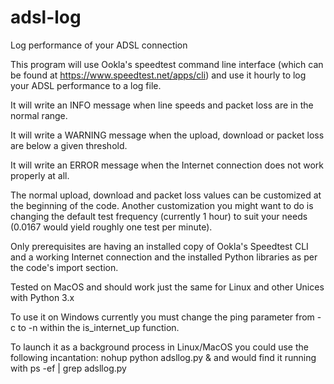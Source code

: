 # adsl-log
Log performance of your ADSL connection

This program will use Ookla's speedtest command line interface (which can be found at https://www.speedtest.net/apps/cli)
and use it hourly to log your ADSL performance to a log file.

It will write an INFO message when line speeds and packet loss are in the normal range.

It will write a WARNING message when the upload, download or packet loss are below a given threshold.

It will write an ERROR message when the Internet connection does not work properly at all.

The normal upload, download and packet loss values can be customized at the beginning of the code. Another customization you might want to do is changing the default test frequency (currently 1 hour) to suit your needs (0.0167 would yield roughly one test per minute).

Only prerequisites are having an installed copy of Ookla's Speedtest CLI and a working Internet connection and the installed Python libraries as per the code's import section.

Tested on MacOS and should work just the same for Linux and other Unices with Python 3.x

To use it on Windows currently you must change the ping parameter from -c to -n within the is_internet_up function.

To launch it as a background process in Linux/MacOS you could use the following incantation:
nohup python adsllog.py & and would find it running with ps -ef | grep adsllog.py
